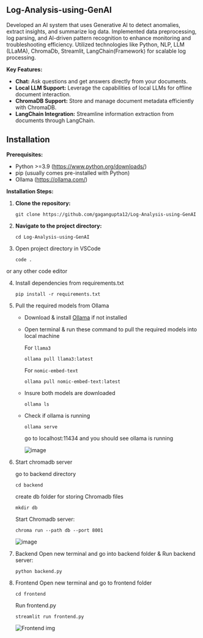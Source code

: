 ## Log-Analysis-using-GenAI

Developed an AI system that uses Generative AI to detect anomalies, extract insights, and summarize log data. Implemented data preprocessing, log parsing, and AI-driven pattern recognition to enhance monitoring and troubleshooting efficiency. Utilized technologies like Python, NLP, LLM (LLaMA), ChromaDb, Streamlit, LangChain(Framework) for scalable log processing.

**Key Features:**

* **Chat:** Ask questions and get answers directly from your documents.
* **Local LLM Support:** Leverage the capabilities of local LLMs for offline document interaction.
* **ChromaDB Support:** Store and manage document metadata efficiently with ChromaDB.
* **LangChain Integration:** Streamline information extraction from documents through LangChain.

## Installation

**Prerequisites:**

* Python >=3.9 (https://www.python.org/downloads/)
* pip (usually comes pre-installed with Python)
* Ollama (https://ollama.com/)

**Installation Steps:**

1. **Clone the repository:**

   ```
   git clone https://github.com/gagangupta12/Log-Analysis-using-GenAI
   ```
2. **Navigate to the project directory:**

   ```
   cd Log-Analysis-using-GenAI
   ```

3. Open project directory in VSCode

   ```
   code .
   ```
or any other code editor

4. Install dependencies from requirements.txt
   ```
   pip install -r requirements.txt
   ```

5. Pull the required models from Ollama
   
   - Download & install [Ollama](https://ollama.com/) if not installed
   - Open terminal & run these command to pull the required models into local machine
     
     For `llama3`
     ```
     ollama pull llama3:latest
     ```    
     For `nomic-embed-text`
     ```
     ollama pull nomic-embed-text:latest
     ``` 
   - Insure both models are downloaded
     ```
     ollama ls
     ```
   - Check if ollama is running
     ```
     ollama serve
     ```
     go to localhost:11434 and you should see
     ollama is running

     ![image](https://github.com/user-attachments/assets/842761f0-8641-4ada-9aa0-32baac84500f)


6. Start chromadb server

   go to backend directory
   ```
   cd backend
   ```
   create db folder for storing Chromadb files
   ```
   mkdir db
   ```
   Start Chromadb server:
   ```
   chroma run --path db --port 8001
   ```

   ![image](https://github.com/user-attachments/assets/59da7a0b-aedb-4a54-9bc7-92032758e653)

7. Backend
   Open new terminal and go into backend folder & Run backend server:
   ```
   python backend.py
   ```
8. Frontend
   Open new terminal and go to frontend folder
   ```
   cd frontend
   ```
   Run frontend.py
   ```
   streamlit run frontend.py
   ```
   ![Frontend img](https://github.com/user-attachments/assets/5f3949c1-f663-4a99-8c69-df734cf19228)

   


